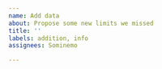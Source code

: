 ```yaml
---
name: Add data
about: Propose some new limits we missed
title: ''
labels: addition, info
assignees: Sominemo

---
```



